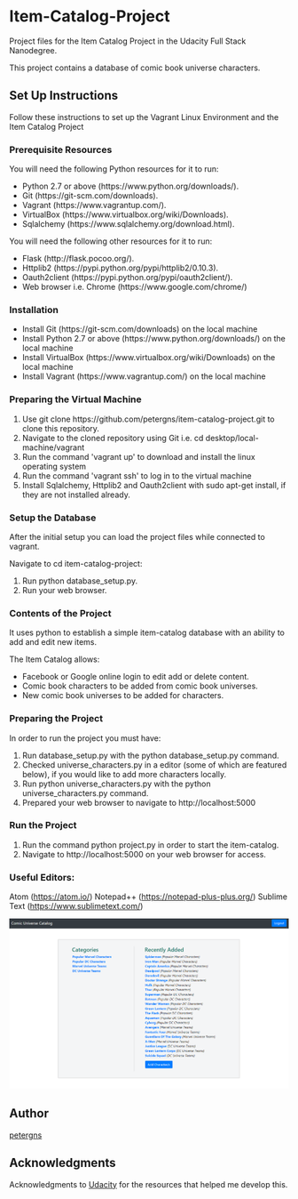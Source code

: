# Item-Catalog-Project
Project files for the Item Catalog Project in the Udacity Full Stack Nanodegree.

This project contains a database of comic book universe characters.

## Set Up Instructions
Follow these instructions to set up the Vagrant Linux Environment and the Item Catalog Project

### Prerequisite Resources
You will need the following Python resources for it to run:
<ul>
  <li>Python 2.7 or above (https://www.python.org/downloads/).
  <li>Git (https://git-scm.com/downloads).
  <li>Vagrant (https://www.vagrantup.com/).
  <li>VirtualBox (https://www.virtualbox.org/wiki/Downloads).
  <li>Sqlalchemy (https://www.sqlalchemy.org/download.html).
</ul>

You will need the following other resources for it to run:
<ul>
  <li>Flask (http://flask.pocoo.org/).
  <li>Httplib2 (https://pypi.python.org/pypi/httplib2/0.10.3).
  <li>Oauth2client (https://pypi.python.org/pypi/oauth2client/).
  <li>Web browser i.e. Chrome (https://www.google.com/chrome/)
</ul>

### Installation

<ul>
  <li>Install Git (https://git-scm.com/downloads) on the local machine
  <li>Install Python 2.7 or above (https://www.python.org/downloads/) on the local machine
  <li>Install VirtualBox (https://www.virtualbox.org/wiki/Downloads) on the local machine
  <li>Install Vagrant (https://www.vagrantup.com/) on the local machine
</ul>

### Preparing the Virtual Machine
<ol>
  <li>Use git clone https://github.com/petergns/item-catalog-project.git to clone this repository.
  <li>Navigate to the cloned repository using Git i.e. cd desktop/local-machine/vagrant
  <li>Run the command 'vagrant up' to download and install the linux operating system
  <li>Run the command 'vagrant ssh' to log in to the virtual machine
  <li>Install Sqlalchemy, Httplib2 and Oauth2client with sudo apt-get install, if they are not installed already.
 </ol>

### Setup the Database
After the initial setup you can load the project files while connected to vagrant.

Navigate to cd item-catalog-project:
<ol>
  <li>Run python database_setup.py.
  <li>Run your web browser.
</ol>

### Contents of the Project
It uses python to establish a simple item-catalog database with an ability to add and edit new items.

The Item Catalog allows:
<ul>
  <li>Facebook or Google online login to edit add or delete content.
  <li>Comic book characters to be added from comic book universes.
  <li>New comic book universes to be added for characters.
</ul>

### Preparing the Project
In order to run the project you must have:
1. Run database_setup.py with the python database_setup.py command.
2. Checked universe_characters.py in a editor (some of which are featured below), if you would like to add more characters locally.
3. Run python universe_characters.py with the python universe_characters.py command.
4. Prepared your web browser to navigate to http://localhost:5000

### Run the Project
1. Run the command python project.py in order to start the item-catalog.
2. Navigate to http://localhost:5000 on your web browser for access.

### Useful Editors:
Atom (https://atom.io/)
Notepad++ (https://notepad-plus-plus.org/)
Sublime Text (https://www.sublimetext.com/)

![Image of Output](https://github.com/petergns/logs-analysis/blob/master/comic-universe-catalog.PNG)

## Author
[petergns](https://github.com/petergns)

## Acknowledgments
Acknowledgments to [Udacity](https://www.udacity.com/) for the resources that helped me develop this.
